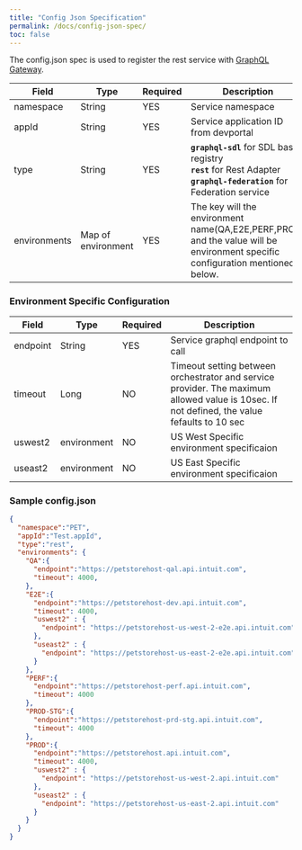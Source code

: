 ```yaml
---
title: "Config Json Specification"
permalink: /docs/config-json-spec/
toc: false
---
```

The config.json spec is used to register the rest service with [GraphQL Gateway](https://github.com/graph-quilt/graphql-gateway-java).

|Field|Type|Required|Description|
|-------|------|--------|-----------|
|namespace|String|YES|Service namespace|
|appId|String|YES|Service application ID from devportal|
|type|String|YES| **`graphql-sdl`** for SDL based registry <br/> **`rest`** for Rest Adapter <br/> **`graphql-federation`** for Federation service |
|environments|Map of environment|YES|The key will the environment name(QA,E2E,PERF,PROD) and the value will be environment specific configuration mentioned below.  |

### Environment Specific Configuration

|Field|Type|Required|Description|
|-------|------|--------|-----------|
|endpoint|String|YES|Service graphql endpoint to call|
|timeout|Long|NO|Timeout setting between orchestrator and service provider. The maximum allowed value is 10sec. If not defined, the value fefaults to 10 sec |
|uswest2| environment|NO|US West Specific environment specificaion|
|useast2| environment|NO|US East Specific environment specificaion|


### Sample config.json

```json
{
  "namespace":"PET",
  "appId":"Test.appId",
  "type":"rest",
  "environments": {
    "QA":{
      "endpoint":"https://petstorehost-qal.api.intuit.com",
      "timeout": 4000,
    },
    "E2E":{
      "endpoint":"https://petstorehost-dev.api.intuit.com",
      "timeout": 4000,
      "uswest2" : {
        "endpoint": "https://petstorehost-us-west-2-e2e.api.intuit.com"
      },
      "useast2" : {
        "endpoint": "https://petstorehost-us-east-2-e2e.api.intuit.com"
      }
    },
    "PERF":{
      "endpoint":"https://petstorehost-perf.api.intuit.com",
      "timeout": 4000
    },
    "PROD-STG":{
      "endpoint":"https://petstorehost-prd-stg.api.intuit.com",
      "timeout": 4000
    },
    "PROD":{
      "endpoint":"https://petstorehost.api.intuit.com",      
      "timeout": 4000,
      "uswest2" : {
        "endpoint": "https://petstorehost-us-west-2.api.intuit.com"
      },
      "useast2" : {
        "endpoint": "https://petstorehost-us-east-2.api.intuit.com"
      }
    }
  }
}  
```
